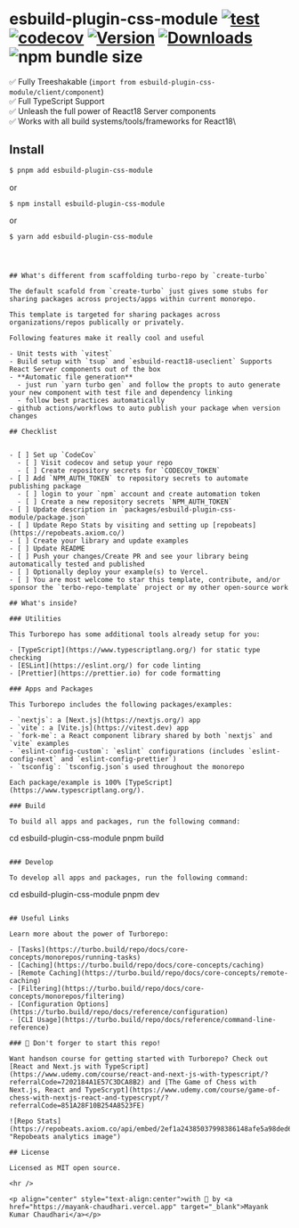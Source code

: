 # esbuild-plugin-css-module [![test](https://github.com/mayank1513/esbuild-plugin-css-module/actions/workflows/test.yml/badge.svg)](https://github.com/mayank1513/esbuild-plugin-css-module/actions/workflows/test.yml) [![codecov](https://codecov.io/gh/mayank1513/esbuild-plugin-css-module/graph/badge.svg)](https://codecov.io/gh/mayank1513/esbuild-plugin-css-module) [![Version](https://img.shields.io/npm/v/esbuild-plugin-css-module.svg?colorB=green)](https://www.npmjs.com/package/esbuild-plugin-css-module) [![Downloads](https://img.jsdelivr.com/img.shields.io/npm/dt/esbuild-plugin-css-module.svg)](https://www.npmjs.com/package/esbuild-plugin-css-module) ![npm bundle size](https://img.shields.io/bundlephobia/minzip/esbuild-plugin-css-module)

✅ Fully Treeshakable (`import from esbuild-plugin-css-module/client/component`)\
✅ Full TypeScript Support\
✅ Unleash the full power of React18 Server components\
✅ Works with all build systems/tools/frameworks for React18\

## Install

```bash
$ pnpm add esbuild-plugin-css-module
```

or

```
$ npm install esbuild-plugin-css-module
```

or

```
$ yarn add esbuild-plugin-css-module
```

```



## What's different from scaffolding turbo-repo by `create-turbo`

The default scafold from `create-turbo` just gives some stubs for sharing packages across projects/apps within current monorepo.

This template is targeted for sharing packages across organizations/repos publically or privately.

Following features make it really cool and useful

- Unit tests with `vitest`
- Build setup with `tsup` and `esbuild-react18-useclient` Supports React Server components out of the box
- **Automatic file generation**
  - just run `yarn turbo gen` and follow the propts to auto generate your new component with test file and dependency linking
  - follow best practices automatically
- github actions/workflows to auto publish your package when version changes

## Checklist


- [ ] Set up `CodeCov`
  - [ ] Visit codecov and setup your repo
  - [ ] Create repository secrets for `CODECOV_TOKEN`
- [ ] Add `NPM_AUTH_TOKEN` to repository secrets to automate publishing package
  - [ ] login to your `npm` account and create automation token
  - [ ] Create a new repository secrets `NPM_AUTH_TOKEN`
- [ ] Update description in `packages/esbuild-plugin-css-module/package.json`
- [ ] Update Repo Stats by visiting and setting up [repobeats](https://repobeats.axiom.co/)
- [ ] Create your library and update examples
- [ ] Update README
- [ ] Push your changes/Create PR and see your library being automatically tested and published
- [ ] Optionally deploy your example(s) to Vercel.
- [ ] You are most welcome to star this template, contribute, and/or sponsor the `terbo-repo-template` project or my other open-source work

## What's inside?

### Utilities

This Turborepo has some additional tools already setup for you:

- [TypeScript](https://www.typescriptlang.org/) for static type checking
- [ESLint](https://eslint.org/) for code linting
- [Prettier](https://prettier.io) for code formatting

### Apps and Packages

This Turborepo includes the following packages/examples:

- `nextjs`: a [Next.js](https://nextjs.org/) app
- `vite`: a [Vite.js](https://vitest.dev) app
- `fork-me`: a React component library shared by both `nextjs` and `vite` examples
- `eslint-config-custom`: `eslint` configurations (includes `eslint-config-next` and `eslint-config-prettier`)
- `tsconfig`: `tsconfig.json`s used throughout the monorepo

Each package/example is 100% [TypeScript](https://www.typescriptlang.org/).

### Build

To build all apps and packages, run the following command:

```
cd esbuild-plugin-css-module
pnpm build
```

### Develop

To develop all apps and packages, run the following command:

```
cd esbuild-plugin-css-module
pnpm dev
```

## Useful Links

Learn more about the power of Turborepo:

- [Tasks](https://turbo.build/repo/docs/core-concepts/monorepos/running-tasks)
- [Caching](https://turbo.build/repo/docs/core-concepts/caching)
- [Remote Caching](https://turbo.build/repo/docs/core-concepts/remote-caching)
- [Filtering](https://turbo.build/repo/docs/core-concepts/monorepos/filtering)
- [Configuration Options](https://turbo.build/repo/docs/reference/configuration)
- [CLI Usage](https://turbo.build/repo/docs/reference/command-line-reference)

### 🤩 Don't forger to start this repo!

Want handson course for getting started with Turborepo? Check out [React and Next.js with TypeScript](https://www.udemy.com/course/react-and-next-js-with-typescript/?referralCode=7202184A1E57C3DCA8B2) and [The Game of Chess with Next.js, React and TypeScrypt](https://www.udemy.com/course/game-of-chess-with-nextjs-react-and-typescrypt/?referralCode=851A28F10B254A8523FE)

![Repo Stats](https://repobeats.axiom.co/api/embed/2ef1a24385037998386148afe5a98ded6006f410.svg "Repobeats analytics image")

## License

Licensed as MIT open source.

<hr />

<p align="center" style="text-align:center">with 💖 by <a href="https://mayank-chaudhari.vercel.app" target="_blank">Mayank Kumar Chaudhari</a></p>
